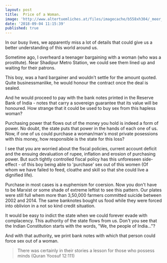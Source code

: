 ```yaml
---
layout: post
title:  Price of a Woman.
image: 'http://www.altertuemliches.at/files/imagecache/b558xh304/_meer_informatie_head_of_a_prostitute_vincent_van_gogh_1885_0.jpg'
date: '2018-09-04 11:15:39'
published: true
---
```


In our busy lives, we apparently miss a lot of details that could give us a better understanding of this world around us.

Sometime ago, I overheard a teenager bargaining with a woman (who was a prostitute). Near Shadipur Metro Station, we could see them lined up and waiting for their patrons.

This boy, was a hard bargainer and wouldn't settle for the amount quoted. Quite businessmanlike, he would honour the contract once the deal is sealed.

And he would proceed to pay with the bank notes printed in the Reserve Bank of India - notes that carry a sovereign guarantee that its value will be honoured. How strange that it could be used to buy sex from this hapless woman?

Purchasing power that flows out of the money you hold is indeed a form of power. No doubt, the state puts that power in the hands of each one of us. Now, if one of us could purchase a woman/man's most private posessions with this money, how responsible is the state for this loss?

I see that you are worried about the fiscal policies, current account deficit and the ensuing devaluation of rupee, inflation and erosion of purchasing power. But such tightly controlled fiscal policy has this unforeseen side-effect - of this boy being able to 'purchase' sex out of this women (Of whom we have failed to feed, cloathe and skill so that she could live a dignified life).

Purchase in most cases is a euphemism for coersion. Now you don't have to be Marxist or some shade of extreme leftist to see this pattern. Our plates were still full whem more than 3,50,000 farmers committed suicide between 2002 and 2014. The same banknotes bought us food while they were forced into oblivion in a not so kind credit situation.

It would be easy to indict the state when we could forever evade with complacency. This authority of the state flows from us. Don't you see that the Indian Constitution starts with the words, "We, the people of India..."?

And with that authority, we print bank notes with which that person could force sex out of a woman.

> There was certainly in their stories a lesson for those who possess minds (Quran Yoosuf 12:111)
